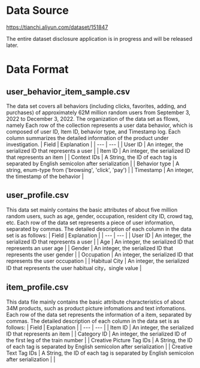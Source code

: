 # Data Source
https://tianchi.aliyun.com/dataset/151847

The entire dataset disclosure application is in progress and will be released later.


# Data Format

## user_behavior_item_sample.csv
The data set covers all behaviors (including clicks, favorites, adding, and purchases) of approximately 62M million random users from September 3, 2022 to December 3, 2022. The organization of the data set as fllows, namely Each row of the collection represents a user data behavior, which is composed of user ID, Item ID, behavior type, and Timestamp log. Each column summarizes the detailed information of the product under investigation.
| Field | Explanation |
| --- | --- |
| User ID | An integer, the serialized ID that represents a user |
| Item ID | An integer, the serialized ID that represents an item |
| Context IDs | A String, the ID of each tag is separated by English semicolon after serialization |
| Behavior type | A string, enum-type from ('browsing', 'click', 'pay') |
| Timestamp | An integer, the timestamp of the behavior |


## user_profile.csv
This data set mainly contains the basic attributes of about five million random users, such as age, gender, occupation, resident city ID, crowd tag, etc. Each row of the data set represents a piece of user information, separated by commas. The detailed description of each column in the data set is as follows:
| Field | Explanation |
| --- | --- |
| User ID | An integer, the serialized ID that represents a user |
| Age | An integer, the serialized ID that represents an user age |
| Gender | An integer, the serialized ID that represents the user gender |
| Occupation | An integer, the serialized ID that represents the user occupation |
| Habitual City | An integer, the serialized ID that represents the user habitual city，single value |

## item_profile.csv

This data file mainly contains the basic attribute characteristics of about 34M products, such as product picture infomations and text infomations. Each row of the data set represents the information of a item, separated by commas. The detailed description of each column in the data set is as follows:
| Field | Explanation |
| --- | --- |
| Item ID | An integer, the serialized ID that represents an item |
| Category ID | An integer, the serialized ID of the first leg of the train number |
| Creative Picture Tag IDs | A String, the ID of each tag is separated by English semicolon after serialization |
| Creative Text Tag IDs | A String, the ID of each tag is separated by English semicolon after serialization |
|
